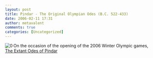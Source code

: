 ```yaml
---
layout: post
title: Pindar - The Original Olympian Odes (B.C. 522-433)
date: 2006-02-11 17:31
author: metavalent
comments: true
categories: [Uncategorized]
---
```

<!--Lead Photo --><a href="http://www.gutenberg.org/files/10717/10717-8.txt"><img src="http://awebcamdarkly.com/images/project.gutenberg.logo.png" align="left" border="0" alt="0" /></a><!-- Commentary -->On the occasion of the opening of the 2006 Winter Olympic games, <a href="http://www.gutenberg.org/files/10717/10717-8.txt">The Extant Odes of Pindar</a>

